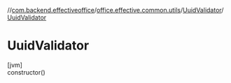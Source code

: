 //[com.backend.effectiveoffice](IdeaProjects/labs-office-elevator/effectiveOfficeBackend/documentation/gfm/index.md)/[office.effective.common.utils](IdeaProjects/labs-office-elevator/effectiveOfficeBackend/documentation/gfm/com.backend.effectiveoffice/office.effective.common.utils/index.md)/[UuidValidator](IdeaProjects/labs-office-elevator/effectiveOfficeBackend/documentation/gfm/com.backend.effectiveoffice/office.effective.common.utils/-uuid-validator/index.md)/[UuidValidator](IdeaProjects/labs-office-elevator/effectiveOfficeBackend/documentation/gfm/com.backend.effectiveoffice/office.effective.common.utils/-uuid-validator/-uuid-validator.md)

# UuidValidator

[jvm]\
constructor()
